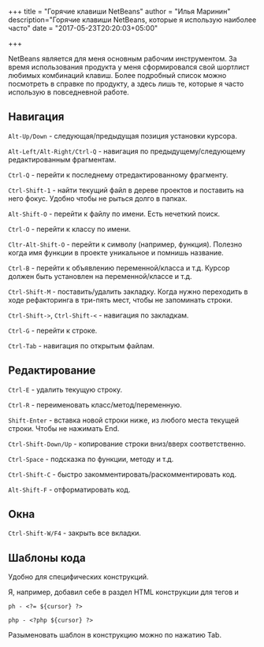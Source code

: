 +++
title = "Горячие клавиши NetBeans"
author = "Илья Маринин"
description="Горячие клавиши NetBeans, которые я использую наиболее часто"
date = "2017-05-23T20:20:03+05:00"

+++

NetBeans является для меня основным рабочим инструментом. За время использования продукта у меня сформировался свой шортлист любимых комбинаций клавиш. Более подробный список можно посмотреть в справке по продукту, а здесь лишь те, которые я часто использую в повседневной работе.

## Навигация

`Alt-Up/Down` - следующая/предыдущая позиция установки курсора.

`Alt-Left/Alt-Right/Ctrl-Q` - навигация по предыдущему/следующему редактированным фрагментам.

`Ctrl-Q` - перейти к последнему отредактированному фрагменту.

`Ctrl-Shift-1` - найти текущий файл в дереве проектов и поставить на него фокус. Удобно чтобы не рыться долго в папках.

`Alt-Shift-O` - перейти к файлу по имени. Есть нечеткий поиск.

`Ctrl-O` - перейти к классу по имени.

`Cltr-Alt-Shift-O` - перейти к символу (например, функция). Полезно когда имя функции в проекте уникальное и помнишь название.

`Ctrl-B` - перейти к объявлению переменной/класса и т.д. Курсор должен быть установлен на переменной/классе и т.д.

`Ctrl-Shift-M` - поставить/удалить закладку. Когда нужно переходить в ходе рефакторинга в три-пять мест, чтобы не запоминать строки.

`Ctrl-Shift->`, `Ctrl-Shift-<` - навигация по закладкам.

`Ctrl-G` - перейти к строке.

`Ctrl-Tab` - навигация по открытым файлам.

## Редактирование

`Ctrl-E` - удалить текущую строку.

`Ctrl-R` - переименовать класс/метод/переменную.

`Shift-Enter` - вставка новой строки ниже, из любого места текущей строки. Чтобы не нажимать End.

`Ctrl-Shift-Down/Up` - копирование строки вниз/вверх соответственно.

`Ctrl-Space` - подсказка по функции, методу и т.д.

`Ctrl-Shift-C` - быстро закомментировать/раскомментировать код.

`Alt-Shift-F` - отформатировать код.

## Окна

`Ctrl-Shift-W/F4` - закрыть все вкладки.

## Шаблоны кода

Удобно для специфических конструкций.

Я, например, добавил себе в раздел HTML конструкции для тегов <?php ?> и <?= ?> 

`ph - <?= ${cursor} ?>`

`php - <?php ${cursor} ?>`

Разыменовать шаблон в конструкцию можно по нажатию Tab.

